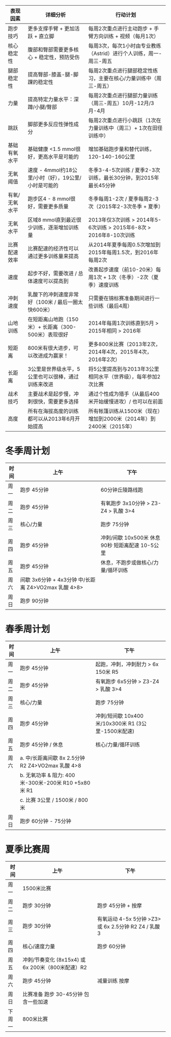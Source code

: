 
| 表现因素 | 详细分析 | 行动计划 |
| -------- | -------- | -------- |
| 跑步技巧 | 更多支撑手臂 + 更加活跃 + 直立脚 | 每周2次重点进行主动跑步 + 手臂方向训练 + 视频（每月1次） |
| 核心稳定性 | 腹部和臀部需要更多核心 + 稳定性，预防受伤 | 每周3次，每次1小时由专业教练（Astrid）进行个人训练，周一-周三-周五 |
| 腿部稳定性 | 提高臀部-膝盖-腿-脚踝的稳定性 | 每周2次重点进行腿部稳定性练习，主要在核心/力量训练中（周三-周五） |
| 力量 | 提高特定力量水平：深蹲/小腿/臀部 | 每周2次重点进行腿部力量训练（周三-周五）10月-12月/3月-4月 |
| 跳跃 | 脚部更多反应性弹性成分 | 每周2次重点进行小跳跃（1次在力量训练中（周三）+ 1次在田径训练中） |
| 基础有氧水平 | 基础健康 <1.5 mmol很好，更高水平是可能的 | 增加基础跑步量和替代训练，120-140-160公里 |
| 无氧阈值 | 速度 - 4mmol约18公里/小时（好），19公里/小时是可能的 | 冬季3-4-5次训练 / 夏季2-3次训练，最长30分钟，到2015年最长45分钟 |
| 有氧/无氧水平 | 跑步区4 - 8 mmol很好，需要更多质量 | 冬季每周1-2次 / 夏季每周2-3次（2015年2-3次冬季 + 夏季） |
| 无氧水平 | 区域8 mmol直到最近很少训练，逐渐增加训练量 | 2013年仅3次训练 > 2014年5-6次训练 > 2015年6-8次 > 2016年8-10次训练 |
| 比赛配速效率 | 比赛配速的经济性可以通过更多训练量来提高 | 从2014年夏季每周0.5次增加到2015年每周1.5次，到2016年每周2次 |
| 速度 | 起步不好，需要改进 / 总体速度可以提高到 | 改善起步速度（前10-20米）每周1次 + 1次（冬季）-2次（夏季）速度训练 |
| 冲刺速度 | 乳酸下的冲刺速度非常好（100米 / 最后一圈太快600米） | 只需要在锦标赛准备期间进行一些训练（最后4周） |
| 山地训练 | 在短距离山地跑（150米）+ 长距离（300-500米）表现很好 | 2014年每周1次训练直到5月 > 2015年相同 > 2016年 |
| 短距离 | 800米有很大进步，可以改进成为赢家！ | 更多800米比赛（2013年2次，2014年4次，2015年4次，2016年2次） |
| 长距离 | 3公里是世界级水平，5公里也可以很棒，通过训练来改进 | 将5公里提高到与2013年3公里相同水平（世界级），每年参加2次比赛 |
| 战术技巧 | 主要战术是起步慢，冲刺很快，需要更多选择 | 通过个性成为猎手（从最后400米开始缓慢进攻）/ 也可以在前面 |
| 高度 | 所有在海拔高度的训练都可以从2013年6月开始提高 | 所有帐篷训练从1500米（现在）增加到2000米（2014年）到2400米（2015年） |

# 冬季周计划

| 时间  | 上午                                       | 下午                               |
| --- | ---------------------------------------- | -------------------------------- |
| 周一  | 跑步 45分钟                                  | 60分钟丘陵路线跑                        |
| 周二  | 跑步 45分钟                                  | 有氧跑步 3x10分钟 > Z3-Z4 > 乳酸 3>4     |
| 周三  | 核心/力量                                    | 跑步 75分钟                          |
| 周四  | 跑步 45分钟                                  | 冲刺/间歇 10x500米 休息90秒 短距离配速 10-5公里 |
| 周五  | 跑步 45分钟                                  | 休息，不跑步或做核心/力量/循环训练               |
| 周六  | 间歇 3x6分钟 + 4x3分钟 中/长距离 Z4>VO2max 乳酸 4>8> |                                  |
| 周日  | 跑步 90分钟                                  |                                  |

# 春季周计划

| 时间 | 上午 | 下午 |
|------|------|------|
| 周一 | 跑步 45分钟 | 起跑，冲刺，冲刺耐力 > 6x 150米 R5 |
| 周二 | 跑步 45分钟 | 有氧跑步 6x5分钟 > Z3-Z4 > 乳酸 3>4 |
| 周三 | 核心/力量 | 跑步 75分钟 |
| 周四 | 跑步 45分钟 | 冲刺/短间歇 10x400米/10x300米 R1 (3公里-1500米配速) |
| 周五 | 跑步 45分钟 / 休息 | 核心/力量/循环训练 |
| 周六 | a. 中/长距离间歇 8x 2.5分钟 R2 Z4>VO2max 乳酸 4>8 |
|      | b. 无氧功率 & 阻力: 400米-300米-200米 R10 +5x80米 R1 |
|      | c. 比赛 3公里 / 1500米 / 800米 |
| 周日 | 跑步 60分钟 - 75分钟 |  |

# 夏季比赛周

| 时间  | 上午                                   | 下午                                         |
| --- | ------------------------------------ | ------------------------------------------ |
| 周一  | 1500米比赛                              |                                            |
| 周二  | 跑步 30分钟                              | 跑步 45分钟 + 按摩                               |
| 周三  | 跑步 30分钟                              | 有氧运动 4-5x 5分钟 >Z3> 或 6x 2.5分钟 R2 Z4 / 乳酸 3 |
| 周四  | 核心/速度力量                              | 跑步 60分钟                                    |
| 周五  | 冲刺/节奏变化 (8x15x4) 或 6x 200米（800米配速）R2 |                                            |
| 周六  | 跑步 45分钟                              | 减量训练 按摩                                    |
| 周日  | 比赛准备 跑步 30-45分钟 包含一些加速               |                                            |
| 下周一 | 800米比赛                               |                                            |
